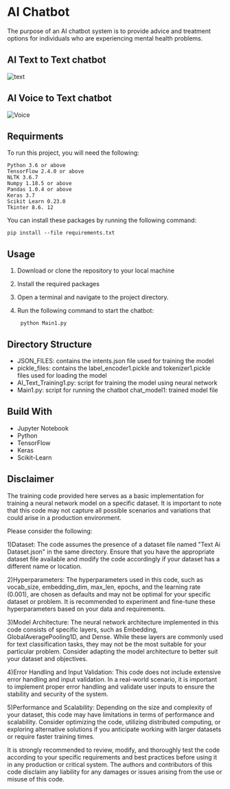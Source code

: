 # AI Chatbot
The purpose of an AI chatbot system is to provide advice and treatment options for individuals who are experiencing mental health problems.

## AI Text to Text chatbot
![text](https://github.com/tahir-074/AI-Assistance/assets/76201545/532e5679-a6ed-4488-a30b-a92f669563d5)

## AI Voice to Text chatbot
![Voice](https://github.com/tahir-074/AI-Assistance/assets/76201545/80d86a11-39a9-4cd1-8d01-d8b5da0e81c4)


## Requirments
To run this project, you will need the following:

    Python 3.6 or above
    TensorFlow 2.4.0 or above
    NLTK 3.6.7
    Numpy 1.18.5 or above
    Pandas 1.0.4 or above
	Keras 3.7
	Scikit Learn 0.23.0
	Tkinter 8.6. 12
 You can install these packages by running the following command:

    pip install --file requirements.txt
	
## Usage

1. Download or clone the repository to your local machine
2. Install the required packages
3. Open a terminal and navigate to the project directory.
4. Run the following command to start the chatbot:

        python Main1.py

## Directory Structure
* JSON_FILES: contains the intents.json file used for training the model
* pickle_files: contains the label_encoder1.pickle and tokenizer1.pickle files used for loading the model
* AI_Text_Training1.py: script for training the model using neural network
* Main1.py: script for running the chatbot
chat_model1: trained model file

## Build With
* Jupyter Notebook
* Python
* TensorFlow
* Keras
* Scikit-Learn

## Disclaimer
The training code provided here serves as a basic implementation for training a neural network model on a specific dataset. It is important to note that this code may not capture all possible scenarios and variations that could arise in a production environment.

Please consider the following:

1)Dataset: The code assumes the presence of a dataset file named "Text Ai Dataset.json" in the same directory. Ensure that you have the appropriate dataset file available and modify the code accordingly if your dataset has a different name or location.

2)Hyperparameters: The hyperparameters used in this code, such as vocab_size, embedding_dim, max_len, epochs, and the learning rate (0.001), are chosen as defaults and may not be optimal for your specific dataset or problem. It is recommended to experiment and fine-tune these hyperparameters based on your data and requirements.

3)Model Architecture: The neural network architecture implemented in this code consists of specific layers, such as Embedding, GlobalAveragePooling1D, and Dense. While these layers are commonly used for text classification tasks, they may not be the most suitable for your particular problem. Consider adapting the model architecture to better suit your dataset and objectives.

4)Error Handling and Input Validation: This code does not include extensive error handling and input validation. In a real-world scenario, it is important to implement proper error handling and validate user inputs to ensure the stability and security of the system.

5)Performance and Scalability: Depending on the size and complexity of your dataset, this code may have limitations in terms of performance and scalability. Consider optimizing the code, utilizing distributed computing, or exploring alternative solutions if you anticipate working with larger datasets or require faster training times.

It is strongly recommended to review, modify, and thoroughly test the code according to your specific requirements and best practices before using it in any production or critical system. The authors and contributors of this code disclaim any liability for any damages or issues arising from the use or misuse of this code.
